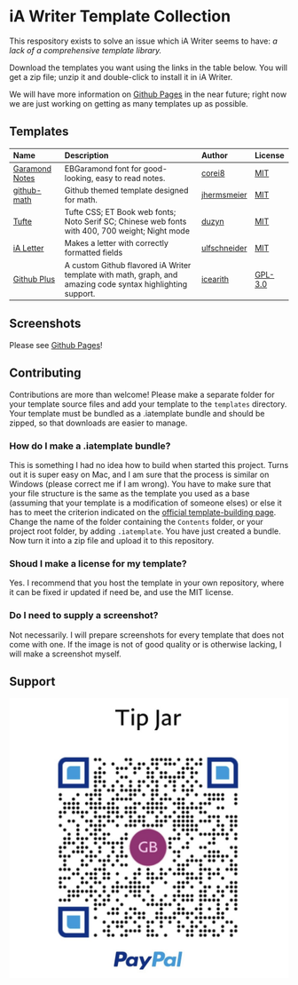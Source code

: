 # iA Writer Template Collection

This respository exists to solve an issue which iA Writer seems to have: _a lack of a comprehensive template library._

Download the templates you want using the links in the table below. You will get a zip file; unzip it and double-click to install it in iA Writer.

We will have more information on [Github Pages](https://corei8.github.io/iAWriter-Template-Collection/) in the near future; right now we are just working on getting as many templates up as possible.

## Templates

| Name                                                                                                                                   | Description                                                                                                 | Author                                                               | License                                                                                    |
| :------------------------------------------------------------------------------------------------------------------------------------- | :---------------------------------------------------------------------------------------------------------- | :------------------------------------------------------------------- | :----------------------------------------------------------------------------------------- |
| [Garamond Notes](https://github.com/corei8/iAWriter-Template-Collection/raw/main/templates/Garamond-notes.iatemplate.zip)              | EBGaramond font for good-looking, easy to read notes.                                                       | [corei8](https://github.com/corei8/iAWriter-Template-Collection)     | [MIT](https://opensource.org/licenses/MIT)                                                 |
| [github-math](https://github.com/corei8/iAWriter-Template-Collection/blob/main/templates/github-math-iatemplate-master.iatemplate.zip) | Github themed template designed for math.                                                                   | [jhermsmeier](https://github.com/jhermsmeier/github-math-iatemplate) | [MIT](https://opensource.org/licenses/MIT)                                                 |
| [Tufte](https://github.com/corei8/iAWriter-Template-Collection/raw/main/templates/Tufte.iatemplate.zip)                                | Tufte CSS; ET Book web fonts; Noto Serif SC; Chinese web fonts with 400, 700 weight; Night mode             | [duzyn](https://github.com/duzyn/iA-Writer-Template-Tufte)           | [MIT](https://opensource.org/licenses/MIT)                                                 |
| [iA Letter](https://github.com/corei8/iAWriter-Template-Collection/raw/main/templates/letter.iatemplate.zip)                           | Makes a letter with correctly formatted fields                                                              | [ulfschneider](https://github.com/ulfschneider/ia-letter)            | [MIT](https://opensource.org/licenses/MIT)                                                 |
| [Github Plus](https://github.com/corei8/iAWriter-Template-Collection/raw/main/templates/Github-Plus.iatemplate.zip)                    | A custom Github flavored iA Writer template with math, graph, and amazing code syntax highlighting support. | [icearith](https://github.com/icearith)                              | [GPL-3.0](https://github.com/icearith/iA-Writer-Templates-Github-Plus/blob/master/LICENSE) |

## Screenshots

Please see [Github Pages](https://corei8.github.io/iAWriter-Template-Collection/)!

## Contributing

Contributions are more than welcome! Please make a separate folder for your template source files and add your template to the `templates` directory. Your template must be bundled as a .iatemplate bundle and should be zipped, so that downloads are easier to manage.

### How do I make a .iatemplate bundle?

This is something I had no idea how to build when started this project. Turns out it is super easy on Mac, and I am sure that the process is similar on Windows (please correct me if I am wrong). You have to make sure that your file structure is the same as the template you used as a base (assuming that your template is a modification of someone elses) or else it has to meet the criterion indicated on the [official template-building page](https://github.com/iainc/iA-Writer-Templates). Change the name of the folder containing the `Contents` folder, or your project root folder, by adding `.iatemplate`. You have just created a bundle. Now turn it into a zip file and upload it to this repository.

### Shoud I make a license for my template?

Yes. I recommend that you host the template in your own repository, where it can be fixed ir updated if need be, and use the MIT license.

### Do I need to supply a screenshot?

Not necessarily. I will prepare screenshots for every template that does not come with one. If the image is not of good quality or is otherwise lacking, I will make a screenshot myself.

## Support

![donate](/images/IMG_0177.jpg)
